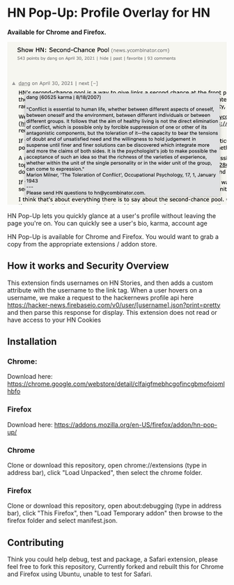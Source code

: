 # HN Pop-Up: Profile Overlay for HN

**Available for Chrome and Firefox.**

![Screenshot of HN Pop-Up](https://github.com/mudulo/hnpopup/raw/master/screenshot.png)

HN Pop-Up lets you quickly glance at a user's profile without leaving the page
you're on. You can quickly see a user's bio, karma, account age

HN Pop-Up is available for Chrome and Firefox. You would want to
grab a copy from the appropriate extensions / addon store.

## How it works and Security Overview

This extension finds usernames on HN Stories, and then adds a custom attribute with the username to the link tag. When a user hovers on a username, we make a request to the hackernews profile api here https://hacker-news.firebaseio.com/v0/user/[username].json?print=pretty and then parse this response for display. This extension does not read or have access to your HN Cookies

## Installation

### Chrome:

Download here: https://chrome.google.com/webstore/detail/clfaigfmebhcgofincgbmofoiomlhbfo

### Firefox

Download here: https://addons.mozilla.org/en-US/firefox/addon/hn-pop-up/

### Chrome
Clone or download this repository, open chrome://extensions (type in address bar), click "Load Unpacked", then select the chrome folder.

### Firefox
Clone or download this repository, open about:debugging (type in address bar), click "This Firefox", then "Load Temporary addon" then browse to the firefox folder and select manifest.json.

## Contributing
Think you could help debug, test and package, a Safari extension, please feel free to fork this
repository, Currently forked and rebuilt this for Chrome and Firefox using Ubuntu, unable to test for Safari.